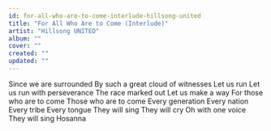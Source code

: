 ```yaml
---
id: for-all-who-are-to-come-interlude-hillsong-united
title: "For All Who Are to Come (Interlude)"
artist: "Hillsong UNITED"
album: ""
cover: ""
created: ""
updated: ""
---
```


Since we are surrounded
By such a great cloud of witnesses
Let us run
Let us run with perseverance
The race marked out
Let us make a way
For those who are to come
Those who are to come
Every generation
Every nation
Every tribe
Every tongue
They will sing
They will cry
Oh with one voice
They will sing
Hosanna
